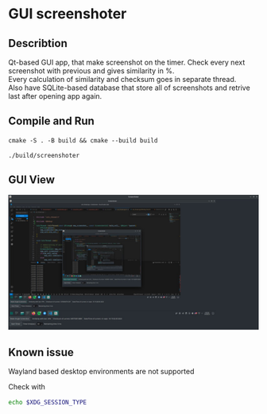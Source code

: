 # GUI screenshoter

## Describtion
Qt-based GUI app, that make screenshot on the timer. Check every next screenshot with previous and gives similarity in %.
<br>
Every calculation of similarity and checksum goes in separate thread.
<br>
Also have SQLite-based database that store all of screenshots and retrive last after opening app again.

## Compile and Run
```shell
cmake -S . -B build && cmake --build build
```

```shell
./build/screenshoter
```

## GUI View
<img src="https://github.com/dindin28/Screenshoter/blob/master/resources/pics/example.jpg" alt="Example View" />

## Known issue
Wayland based desktop environments are not supported

Check with
```bash
echo $XDG_SESSION_TYPE
```
